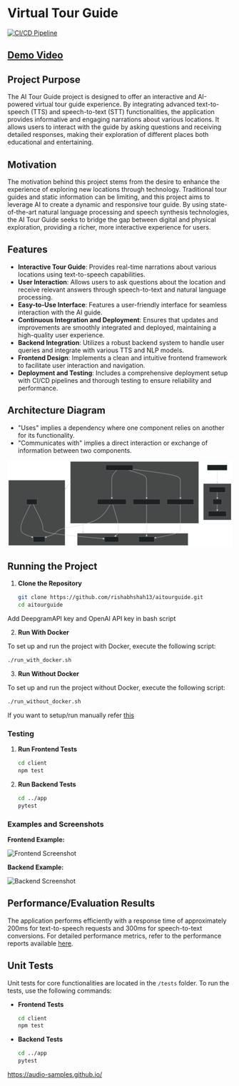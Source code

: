 # Virtual Tour Guide

[![CI/CD Pipeline](https://github.com/rishabhshah13/aitourguide/actions/workflows/ci-cd.yml/badge.svg)](https://github.com/rishabhshah13/aitourguide/actions/workflows/ci-cd.yml)

## [Demo Video](https://your-demo-video-link.com)

## Project Purpose

The AI Tour Guide project is designed to offer an interactive and AI-powered virtual tour guide experience. By integrating advanced text-to-speech (TTS) and speech-to-text (STT) functionalities, the application provides informative and engaging narrations about various locations. It allows users to interact with the guide by asking questions and receiving detailed responses, making their exploration of different places both educational and entertaining.

## Motivation

The motivation behind this project stems from the desire to enhance the experience of exploring new locations through technology. Traditional tour guides and static information can be limiting, and this project aims to leverage AI to create a dynamic and responsive tour guide. By using state-of-the-art natural language processing and speech synthesis technologies, the AI Tour Guide seeks to bridge the gap between digital and physical exploration, providing a richer, more interactive experience for users.

## Features

- **Interactive Tour Guide**: Provides real-time narrations about various locations using text-to-speech capabilities.
- **User Interaction**: Allows users to ask questions about the location and receive relevant answers through speech-to-text and natural language processing.
- **Easy-to-Use Interface**: Features a user-friendly interface for seamless interaction with the AI guide.
- **Continuous Integration and Deployment**: Ensures that updates and improvements are smoothly integrated and deployed, maintaining a high-quality user experience.
- **Backend Integration**: Utilizes a robust backend system to handle user queries and integrate with various TTS and NLP models.
- **Frontend Design**: Implements a clean and intuitive frontend framework to facilitate user interaction and navigation.
- **Deployment and Testing**: Includes a comprehensive deployment setup with CI/CD pipelines and thorough testing to ensure reliability and performance.


## Architecture Diagram

- "Uses" implies a dependency where one component relies on another for its functionality.
- "Communicates with" implies a direct interaction or exchange of information between two components.
  
![alt text](assets/Architecture.svg)


## Running the Project

1. **Clone the Repository**

   ```bash
   git clone https://github.com/rishabhshah13/aitourguide.git
   cd aitourguide
   ```

Add DeepgramAPI key and OpenAI API key in bash script

2. **Run With Docker**

To set up and run the project with Docker, execute the following script:

```bash
./run_with_docker.sh
```

3. **Run Without Docker**

To set up and run the project without Docker, execute the following script:

```bash
./run_without_docker.sh
```

If you want to setup/run manually refer [this](./ManualSetup.md)


### Testing

1. **Run Frontend Tests**

   ```bash
   cd client
   npm test
   ```

2. **Run Backend Tests**

   ```bash
   cd ../app
   pytest
   ```

### Examples and Screenshots

**Frontend Example:**

![Frontend Screenshot](./screenshots/frontend_example.png)

**Backend Example:**

![Backend Screenshot](./screenshots/backend_example.png)


## Performance/Evaluation Results

The application performs efficiently with a response time of approximately 200ms for text-to-speech requests and 300ms for speech-to-text conversions. For detailed performance metrics, refer to the performance reports available [here](./performance_reports).

## Unit Tests

Unit tests for core functionalities are located in the `/tests` folder. To run the tests, use the following commands:

- **Frontend Tests**

  ```bash
  cd client
  npm test
  ```

- **Backend Tests**

  ```bash
  cd ../app
  pytest
  ```



https://audio-samples.github.io/